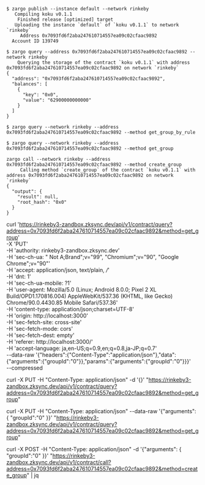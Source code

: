 
```shell
$ zargo publish --instance default --network rinkeby
   Compiling koku v0.1.1
    Finished release [optimized] target
   Uploading the instance `default` of `koku v0.1.1` to network `rinkeby`
     Address 0x7093fd6f2aba247610714557ea09c02cfaac9892
  Account ID 139749
```

```shell
$ zargo query --address 0x7093fd6f2aba247610714557ea09c02cfaac9892 --network rinkeby
    Querying the storage of the contract `koku v0.1.1` with address 0x7093fd6f2aba247610714557ea09c02cfaac9892 on network `rinkeby`
{
  "address": "0x7093fd6f2aba247610714557ea09c02cfaac9892",
  "balances": [
    {
      "key": "0x0",
      "value": "62900000000000"
    }
  ]
}
```

```shell
$ zargo query --network rinkeby --address 0x7093fd6f2aba247610714557ea09c02cfaac9892 --method get_group_by_rule
```

```shell
$ zargo query --network rinkeby --address 0x7093fd6f2aba247610714557ea09c02cfaac9892 --method get_group
```

```shell
zargo call --network rinkeby --address 0x7093fd6f2aba247610714557ea09c02cfaac9892 --method create_group
     Calling method `create_group` of the contract `koku v0.1.1` with address 0x7093fd6f2aba247610714557ea09c02cfaac9892 on network `rinkeby`
{
  "output": {
    "result": null,
    "root_hash": "0x0"
  }
}
```

curl 'https://rinkeby3-zandbox.zksync.dev/api/v1/contract/query?address=0x7093fd6f2aba247610714557ea09c02cfaac9892&method=get_group' \
  -X 'PUT' \
  -H 'authority: rinkeby3-zandbox.zksync.dev' \
  -H 'sec-ch-ua: " Not A;Brand";v="99", "Chromium";v="90", "Google Chrome";v="90"' \
  -H 'accept: application/json, text/plain, */*' \
  -H 'dnt: 1' \
  -H 'sec-ch-ua-mobile: ?1' \
  -H 'user-agent: Mozilla/5.0 (Linux; Android 8.0.0; Pixel 2 XL Build/OPD1.170816.004) AppleWebKit/537.36 (KHTML, like Gecko) Chrome/90.0.4430.85 Mobile Safari/537.36' \
  -H 'content-type: application/json;charset=UTF-8' \
  -H 'origin: http://localhost:3000' \
  -H 'sec-fetch-site: cross-site' \
  -H 'sec-fetch-mode: cors' \
  -H 'sec-fetch-dest: empty' \
  -H 'referer: http://localhost:3000/' \
  -H 'accept-language: ja,en-US;q=0.9,en;q=0.8,ja-JP;q=0.7' \
  --data-raw '{"headers":{"Content-Type":"application/json"},"data":{"arguments":{"groupId":"0"}},"params":{"arguments":{"groupId":"0"}}}' \
  --compressed

curl -X PUT -H "Content-Type: application/json" -d '{}' "https://rinkeby3-zandbox.zksync.dev/api/v1/contract/query?address=0x7093fd6f2aba247610714557ea09c02cfaac9892&method=get_group"

curl -X PUT -H "Content-Type: application/json" --data-raw '{"arguments": { "groupId":"0" }}' "https://rinkeby3-zandbox.zksync.dev/api/v1/contract/query?address=0x7093fd6f2aba247610714557ea09c02cfaac9892&method=get_group"

curl -X POST -H "Content-Type: application/json" -d '{"arguments": { "groupId":"0" }}' "https://rinkeby3-zandbox.zksync.dev/api/v1/contract/call?address=0x7093fd6f2aba247610714557ea09c02cfaac9892&method=create_group" | jq